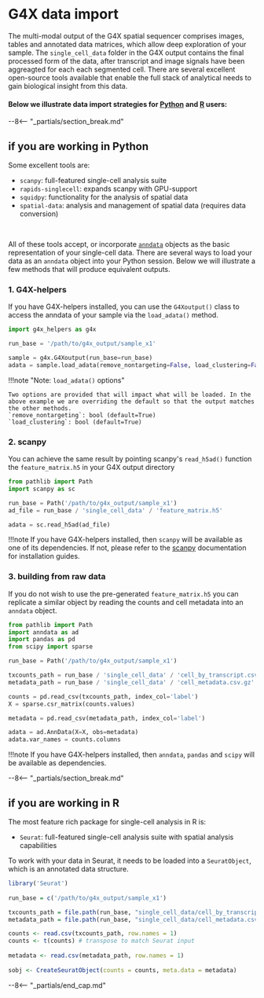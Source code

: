 <br>

# G4X data import

The multi-modal output of the G4X spatial sequencer comprises images, tables and annotated data matrices, which allow deep exploration of your sample. The `single_cell_data` folder in the G4X output contains the final processed form of the data, after transcript and image signals have been aggreagted for each each segmented cell. There are several excellent open-source tools available that enable the full stack of analytical needs to gain biological insight from this data.  

#### Below we illustrate data import strategies for [Python](#if-you-are-working-in-python) and [R](#if-you-are-working-in-r) users:

--8<-- "_partials/section_break.md"

## if you are working in Python
Some excellent tools are:

+ `scanpy`: full-featured single-cell analysis suite
+ `rapids-singlecell`: expands scanpy with GPU-support
+ `squidpy`: functionality for the analysis of spatial data
+ `spatial-data`: analysis and management of spatial data (requires data conversion)

<br>

All of these tools accept, or incorporate [`anndata`](https://anndata.readthedocs.io/en/stable/) objects as the basic representation of your single-cell data. There are several ways to load your data as an `anndata` object into your Python session. Below we will illustrate a few methods that will produce equivalent outputs.


### 1. G4X-helpers

If you have G4X-helpers installed, you can use the `G4Xoutput()` class to access the anndata of your sample via the `load_adata()` method.


```py
import g4x_helpers as g4x

run_base = '/path/to/g4x_output/sample_x1'

sample = g4x.G4Xoutput(run_base=run_base)
adata = sample.load_adata(remove_nontargeting=False, load_clustering=False) 
```

!!!note "Note: `load_adata()` options"
    
    Two options are provided that will impact what will be loaded. In the above example we are overriding the default so that the output matches the other methods.  
    `remove_nontargeting`: bool (default=True)  
    `load_clustering`: bool (default=True)


### 2. scanpy

You can achieve the same result by pointing scanpy's `read_h5ad()` function the `feature_matrix.h5` in your G4X output directory

```py
from pathlib import Path
import scanpy as sc

run_base = Path('/path/to/g4x_output/sample_x1')
ad_file = run_base / 'single_cell_data' / 'feature_matrix.h5'

adata = sc.read_h5ad(ad_file)
```

!!!note
    If you have G4X-helpers installed, then `scanpy` will be available as one of its dependencies. If not, please refer to the [scanpy](https://scanpy.readthedocs.io/en/stable/) documentation for installation guides.


### 3. building from raw data

If you do not wish to use the pre-generated `feature_matrix.h5` you can replicate a similar object by reading the counts and cell metadata into an `anndata` object.

```py
from pathlib import Path
import anndata as ad
import pandas as pd
from scipy import sparse

run_base = Path('/path/to/g4x_output/sample_x1')

txcounts_path = run_base / 'single_cell_data' / 'cell_by_transcript.csv.gz'
metadata_path = run_base / 'single_cell_data' / 'cell_metadata.csv.gz'

counts = pd.read_csv(txcounts_path, index_col='label')
X = sparse.csr_matrix(counts.values)

metadata = pd.read_csv(metadata_path, index_col='label')

adata = ad.AnnData(X=X, obs=metadata)
adata.var_names = counts.columns
```

!!!note
    If you have G4X-helpers installed, then `anndata`, `pandas` and `scipy` will be available as dependencies.

--8<-- "_partials/section_break.md"

## if you are working in R

The most feature rich package for single-cell analysis in R is:

+ `Seurat`: full-featured single-cell analysis suite with spatial analysis capabilities

To work with your data in Seurat, it needs to be loaded into a `SeuratObject`, which is an annotated data structure.

```R
library('Seurat')
 
run_base = c('/path/to/g4x_output/sample_x1')

txcounts_path = file.path(run_base, "single_cell_data/cell_by_transcript.csv.gz")
metadata_path = file.path(run_base, "single_cell_data/cell_metadata.csv.gz")

counts <- read.csv(txcounts_path, row.names = 1) 
counts <- t(counts) # transpose to match Seurat input
 
metadata <- read.csv(metadata_path, row.names = 1) 
 
sobj <- CreateSeuratObject(counts = counts, meta.data = metadata)
```

--8<-- "_partials/end_cap.md"
